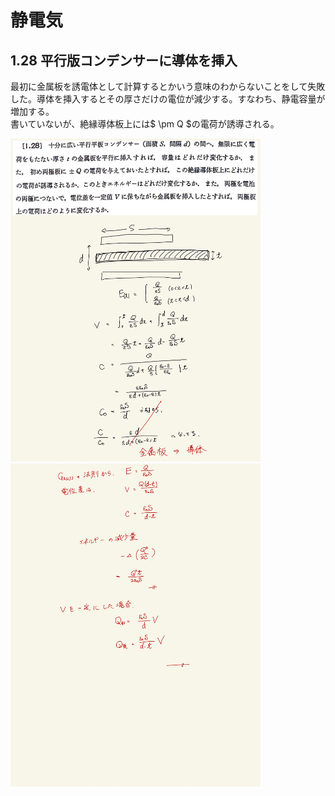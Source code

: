 <script type="text/javascript" async src="https://cdnjs.cloudflare.com/ajax/libs/mathjax/2.7.7/MathJax.js?config=TeX-MML-AM_CHTML">

</script>

<script type="text/x-mathjax-config">
 MathJax.Hub.Config({
 tex2jax: {
 inlineMath: [['$', '$'] ],
 displayMath: [ ['$$','$$'], ["\\[","\\]"] ]
 }
 });
</script>

# 静電気
## 1.28 平行版コンデンサーに導体を挿入


最初に金属板を誘電体として計算するとかいう意味のわからないことをして失敗した。導体を挿入するとその厚さだけの電位が減少する。すなわち、静電容量が増加する。
<br>
書いていないが、絶縁導体板上には$ \pm Q $の電荷が誘導される。
<br>

<img width="400" alt="electromagnetism-43" src="./images/se-28/Electromagnetism-43.jpg">
<img width="400" alt="electromagnetism-44" src="./images/se-28/Electromagnetism-44.jpg">
